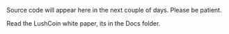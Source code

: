 Source code will appear here in the next couple of days. Please be patient.

Read the LushCoin white paper, its in the Docs folder.